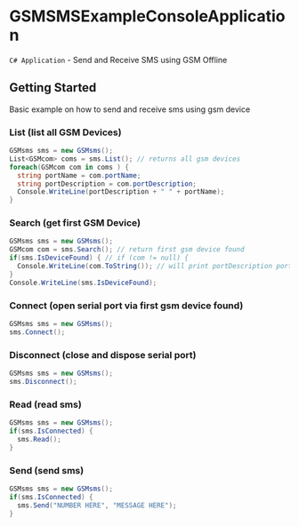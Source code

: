 # GSMSMSExampleConsoleApplication
```C# Application``` - Send and Receive SMS using GSM Offline
## Getting Started
Basic example on how to send and receive sms using gsm device
### List (list all GSM Devices)
```C#
GSMsms sms = new GSMsms();
List<GSMcom> coms = sms.List(); // returns all gsm devices
foreach(GSMcom com in coms ) {
  string portName = com.portName;
  string portDescription = com.portDescription;
  Console.WriteLine(portDescription + " " + portName);
}
```
### Search (get first GSM Device)
```C#
GSMsms sms = new GSMsms();
GSMcom com = sms.Search(); // return first gsm device found
if(sms.IsDeviceFound) { // if (com != null) {
  Console.WriteLine(com.ToString()); // will print portDescription portName same behaviors as Console.WriteLine(portDescription + " " + portName);
}
Console.WriteLine(sms.IsDeviceFound);
```
### Connect (open serial port via first gsm device found)
```C#
GSMsms sms = new GSMsms();
sms.Connect();
```
### Disconnect (close and dispose serial port)
```C#
GSMsms sms = new GSMsms();
sms.Disconnect();
```
### Read (read sms)
```C#
GSMsms sms = new GSMsms();
if(sms.IsConnected) {
  sms.Read();
}
```
### Send (send sms)
```C#
GSMsms sms = new GSMsms();
if(sms.IsConnected) {
  sms.Send("NUMBER HERE", "MESSAGE HERE");
}
```
